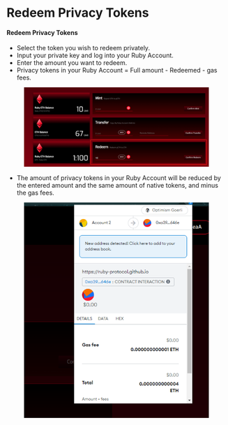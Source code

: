 # Redeem Privacy Tokens

#### **Redeem** Privacy Tokens <a href="#redeem-privacy-tokens" id="redeem-privacy-tokens"></a>

* Select the token you wish to redeem privately.
* Input your private key and log into your Ruby Account.
* Enter the amount you want to redeem.
* Privacy tokens in your Ruby Account = Full amount - Redeemed - gas fees.

<figure><img src="../.gitbook/assets/redeem.png" alt=""><figcaption></figcaption></figure>

* The amount of privacy tokens in your Ruby Account will be reduced by the entered amount and the same amount of native tokens, and minus the gas fees.

<figure><img src="../.gitbook/assets/redeem-tx.png" alt=""><figcaption></figcaption></figure>
